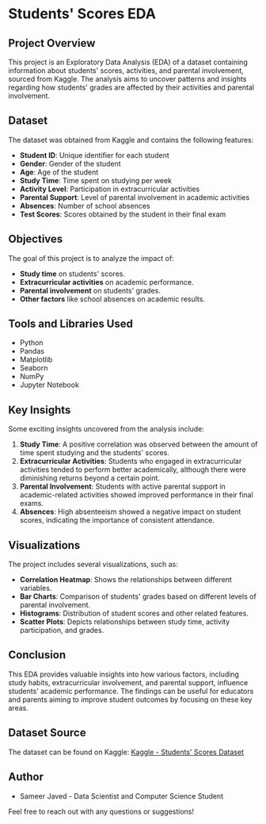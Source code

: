 # Students' Scores EDA

## Project Overview
This project is an Exploratory Data Analysis (EDA) of a dataset containing information about students' scores, activities, and parental involvement, sourced from Kaggle. The analysis aims to uncover patterns and insights regarding how students' grades are affected by their activities and parental involvement.

## Dataset
The dataset was obtained from Kaggle and contains the following features:
- **Student ID**: Unique identifier for each student
- **Gender**: Gender of the student
- **Age**: Age of the student
- **Study Time**: Time spent on studying per week
- **Activity Level**: Participation in extracurricular activities
- **Parental Support**: Level of parental involvement in academic activities
- **Absences**: Number of school absences
- **Test Scores**: Scores obtained by the student in their final exam

## Objectives
The goal of this project is to analyze the impact of:
- **Study time** on students' scores.
- **Extracurricular activities** on academic performance.
- **Parental involvement** on students' grades.
- **Other factors** like school absences on academic results.

## Tools and Libraries Used
- Python
- Pandas
- Matplotlib
- Seaborn
- NumPy
- Jupyter Notebook

## Key Insights
Some exciting insights uncovered from the analysis include:
1. **Study Time**: A positive correlation was observed between the amount of time spent studying and the students' scores.
2. **Extracurricular Activities**: Students who engaged in extracurricular activities tended to perform better academically, although there were diminishing returns beyond a certain point.
3. **Parental Involvement**: Students with active parental support in academic-related activities showed improved performance in their final exams.
4. **Absences**: High absenteeism showed a negative impact on student scores, indicating the importance of consistent attendance.

## Visualizations
The project includes several visualizations, such as:
- **Correlation Heatmap**: Shows the relationships between different variables.
- **Bar Charts**: Comparison of students' grades based on different levels of parental involvement.
- **Histograms**: Distribution of student scores and other related features.
- **Scatter Plots**: Depicts relationships between study time, activity participation, and grades.

## Conclusion
This EDA provides valuable insights into how various factors, including study habits, extracurricular involvement, and parental support, influence students' academic performance. The findings can be useful for educators and parents aiming to improve student outcomes by focusing on these key areas.

## Dataset Source
The dataset can be found on Kaggle: [Kaggle - Students' Scores Dataset](https://www.kaggle.com)

## Author
- Sameer Javed - Data Scientist and Computer Science Student

Feel free to reach out with any questions or suggestions!

